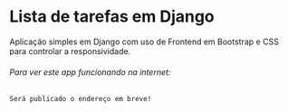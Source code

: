 # Lista de tarefas em Django
Aplicação simples em Django com uso de Frontend em Bootstrap e CSS para controlar a responsividade.

###### Para ver este app funcionando na internet:
```
Será publicado o endereço em breve!
```
